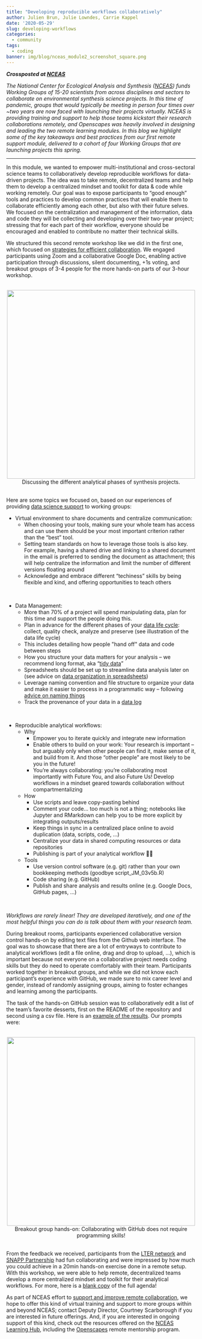 ```yaml
---
title: "Developing reproducible workflows collaboratively"
author: Julien Brun, Julie Lowndes, Carrie Kappel
date: '2020-05-29'
slug: developing-workflows
categories:
  - community
tags:
  - coding
banner: img/blog/nceas_module2_screenshot_square.png
---
```



***Crossposted at [NCEAS](https://www.nceas.ucsb.edu/news/developing-reproducible-workflows-collaboratively)***  

*The National Center for Ecological Analysis and Synthesis ([NCEAS](https://www.nceas.ucsb.edu/)) funds Working Groups of 15-20 scientists from across disciplines and sectors to collaborate on environmental synthesis science projects. In this time of pandemic, groups that would typically be meeting in person four times over ~two years are now faced with launching their projects virtually. NCEAS is providing training and support to help those teams kickstart their research collaborations remotely, and Openscapes was heavily involved in designing and leading the two remote learning modules. In this blog we highlight some of the key takeaways and best practices from our first remote support module, delivered to a cohort of four Working Groups that are launching projects this spring.*

---

In this module, we wanted to empower multi-institutional and cross-sectoral science teams to collaboratively develop reproducible workflows for data-driven projects. The idea was to take remote, decentralized teams and help them to develop a centralized mindset and toolkit for data & code while working remotely. Our goal was to expose participants to “good enough” tools and practices to develop common practices that will enable them to collaborate efficiently among each other, but also with their future selves. We focused on the centralization and management of the information, data and code they will be collecting and developing over their two-year project; stressing that for each part of their workflow, everyone should be encouraged and enabled to contribute no matter their technical skills. 

We structured this second remote workshop like we did in the first one, which focused on [strategies for efficient collaboration](https://www.nceas.ucsb.edu/news/kick-starting-scientific-collaborations-remotely). We engaged participants using Zoom and a collaborative Google Doc, enabling active participation through discussions, silent documenting, +1s voting, and breakout groups of 3-4 people for the more hands-on parts of our 3-hour workshop.

<br>
<center>
  <img src="/img/blog/nceas_module2_screenshot.png" width="500px"></a>
   <figcaption>Discussing the different analytical phases of synthesis projects.
</figcaption>
</center>
<br>


Here are some topics we focused on, based on our experiences of providing [data science support](https://www.nceas.ucsb.edu/programming-support) to working groups:

- Virtual environment to share documents and centralize communication: 
  - When choosing your tools, making sure your whole team has access and can use them should be your most important criterion rather than the “best” tool. 
  - Setting team standards on how to leverage those tools is also key. For example, having a shared drive and linking to a shared document in the email is preferred to sending the document as attachment; this will help centralize the information and limit the number of different versions floating around
  - Acknowledge and embrace different “techiness” skills by being flexible and kind, and offering opportunities to teach others

<br>

- Data Management: 
  - More than 70% of a project will spend manipulating data, plan for this time and support the people doing this. 
  - Plan in advance for the different phases of your [data life cycle](https://www.dataone.org/data-life-cycle): collect, quality check, analyze and preserve (see illustration of the data life cycle)
  - This includes detailing how people "hand off" data and code between steps
  - How you structure your data matters for your analysis – we recommend long format, aka “[tidy data](https://www.jstatsoft.org/article/view/v059i10)”
  - Spreadsheets should be set up to streamline data analysis later on (see advice on [data organization in spreadsheets](https://peerj.com/preprints/3183/))
  - Leverage naming convention and file structure to organize your data and make it easier to process in a programmatic way – following [advice on naming things](https://speakerdeck.com/jennybc/how-to-name-files)
  - Track the provenance of your data in a [data log](https://docs.google.com/spreadsheets/d/1LLpOyydCGTZdY8Xk2fDmTPVy8efF-47GtEXkAjvYsJI/edit?usp=sharing)
  
<br>

- Reproducible analytical workflows: 
  - Why
      - Empower you to iterate quickly and integrate new information
      - Enable others to build on your work: Your research is important – but arguably only when other people can find it, make sense of it, and build from it. And those “other people” are most likely to be you in the future!
      - You’re always collaborating: you’re collaborating most importantly with Future You, and also Future Us! Develop workflows in a mindset geared towards collaboration without compartmentalizing
  - How
      - Use scripts and leave copy-pasting behind
      - Comment your code... too much is not a thing; notebooks like Jupyter and RMarkdown can help you to be more explicit by integrating outputs/results
      - Keep things in sync in a centralized place online to avoid duplication (data, scripts, code, …)
      - Centralize your data in  shared computing resources or data repositories
      - Publishing is part of your analytical workflow 💯😎
  - Tools
      - Use version control software (e.g. git) rather than your own bookkeeping methods (goodbye script_JM_03v5b.R)
      - Code sharing (e.g. GitHub)
      - Publish and share analysis and results online (e.g. Google Docs, GitHub pages, ...)

<br>

*Workflows are rarely linear! They are developed iteratively, and one of the most helpful things you can do is talk about them with your research team.*

During breakout rooms, participants experienced collaborative version control hands-on by editing text files from the Github web interface. The goal was to showcase that there are a lot of entryways to contribute to analytical workflows (edit a file online, drag and drop to upload, ...), which is important because not everyone on a collaborative project needs coding skills but they do need to operate comfortably with their team. Participants worked together in breakout groups, and while we did not know each participant’s experience with GitHub, we made sure to mix career level and gender, instead of randomly assigning groups, aiming to foster echanges and learning among the participants. 

The task of the hands-on GitHub session was to collaboratively edit a list of the team’s favorite desserts, first on the README of the repository and second using a csv file. Here is an [example of the results](https://github.com/brunj7/favorite-desserts). Our prompts were:

<br>
<center>
  <img src="/img/blog/nceas_module2_github_instructions.png" width="500px"></a>
   <figcaption>Breakout group hands-on: Collaborating with GitHub does not require programming skills!
</figcaption>
</center>
<br>

From the feedback we received, participants from the [LTER network](https://lternet.edu/) and [SNAPP Partnership](https://snappartnership.net/) had fun collaborating and were impressed by how much you could achieve in a 20min hands-on exercise done in a remote setup. With this workshop, we were able to help remote, decentralized teams develop a more centralized mindset and toolkit for their analytical workflows. For more, here is a [blank copy](https://docs.google.com/document/d/1cTIYyfc0J564PxpF0-xE_bbH6TIK2tq1F5WkDOx0lrw/edit?usp=sharing) of the full agenda! 

As part of NCEAS effort to [support and improve remote collaboration](https://www.nceas.ucsb.edu/Virtual-Collaboration), we hope to offer this kind of virtual training and support to more groups within and beyond NCEAS; contact Deputy Director, Courtney Scarborough if you are interested in future offerings. And, if you are interested in ongoing support of this kind, check out the resources offered on the [NCEAS Learning Hub](https://www.nceas.ucsb.edu/learning-hub), including the [Openscapes](https://openscapes.org) remote mentorship program.

<br>
<br>



<br>
<br>
